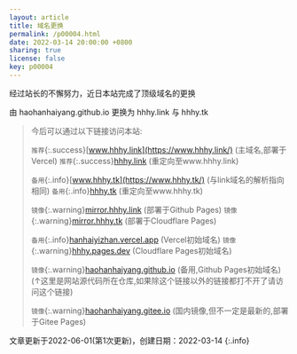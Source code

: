 ```yaml
---
layout: article
title: 域名更换
permalink: /p00004.html
date: 2022-03-14 20:00:00 +0800
sharing: true
license: false
key: p00004
---
```

经过站长的不懈努力，近日本站完成了顶级域名的更换

由 haohanhaiyang.github.io 更换为 hhhy.link 与 hhhy.tk<!--more-->

> 今后可以通过以下链接访问本站:
> 
> `推荐`{:.success}[www.hhhy.link](https://www.hhhy.link/) (主域名,部署于Vercel)
> `推荐`{:.success}[hhhy.link](https://hhhy.link/) (重定向至www.hhhy.link)
> 
> `备用`{:.info}[www.hhhy.tk](https://www.hhhy.tk/) (与link域名的解析指向相同)
> `备用`{:.info}[hhhy.tk](https://hhhy.tk/) (重定向至www.hhhy.tk)
> 
> `镜像`{:.warning}[mirror.hhhy.link](https://mirror.hhhy.link/) (部署于Github Pages)
> `镜像`{:.warning}[mirror.hhhy.tk](https://mirror.hhhy.tk/) (部署于Cloudflare Pages)
> 
> `备用`{:.info}[hanhaiyizhan.vercel.app](https://hanhaiyizhan.vercel.app/) (Vercel初始域名)
> `镜像`{:.warning}[hhhy.pages.dev](https://hhhy.pages.dev/) (Cloudflare Pages初始域名)
> 
> `镜像`{:.warning}[haohanhaiyang.github.io](https://haohanhaiyang.github.io/) (备用,Github Pages初始域名)
> 		(↑这里是网站源代码所在仓库,如果除这个链接以外的链接都打不开了请访问这个链接)
> 
> `镜像`{:.warning}[haohanhaiyang.gitee.io](https://haohanhaiyang.gitee.io/) (国内镜像,但不一定是最新的,部署于Gitee Pages)

文章更新于2022-06-01(第1次更新)，创建日期：2022-03-14
{:.info}
